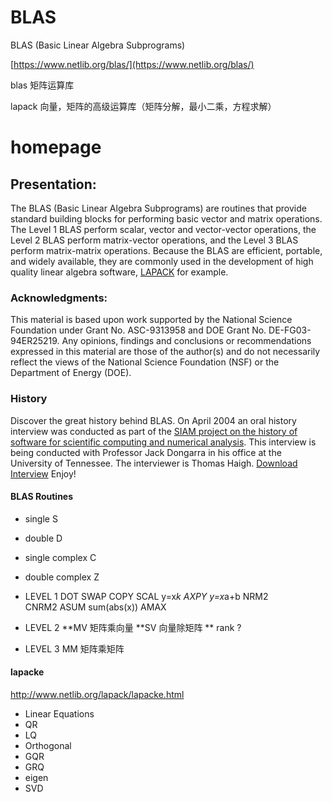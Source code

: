 # BLAS

BLAS (Basic Linear Algebra Subprograms)

[https://www.netlib.org/blas/](https://www.netlib.org/blas/)


blas 矩阵运算库

lapack 向量，矩阵的高级运算库（矩阵分解，最小二乘，方程求解）


# homepage

## Presentation:

The BLAS (Basic Linear Algebra Subprograms) are routines that provide standard building blocks for performing basic vector and matrix operations. The Level 1 BLAS perform scalar, vector and vector-vector operations, the Level 2 BLAS perform matrix-vector operations, and the Level 3 BLAS perform matrix-matrix operations. Because the BLAS are efficient, portable, and widely available, they are commonly used in the development of high quality linear algebra software, [LAPACK](http://www.netlib.org/lapack/) for example.

### Acknowledgments:

This material is based upon work supported by the National Science Foundation under Grant No. ASC-9313958 and DOE Grant No. DE-FG03-94ER25219. Any opinions, findings and conclusions or recommendations expressed in this material are those of the author(s) and do not necessarily reflect the views of the National Science Foundation (NSF) or the Department of Energy (DOE).

### History

Discover the great history behind BLAS. On April 2004 an oral history interview was conducted as part of the [SIAM project on the history of software for scientific computing and numerical analysis](http://history.siam.org/oralhistories.htm). This interview is being conducted with Professor Jack Dongarra in his office at the University of Tennessee. The interviewer is Thomas Haigh. [Download Interview](http://history.siam.org/pdfs2/Dongarra_%20returned_SIAM_copy.pdf) Enjoy!



#### BLAS Routines


- single   S
- double   D
- single complex  C
- double complex  Z


- LEVEL 1
	DOT
	SWAP
	COPY
	SCAL  y=x*k
	AXPY  y=x*a+b
	NRM2  
	CNRM2
	ASUM sum(abs(x))
	AMAX 
- LEVEL 2
	**MV 矩阵乘向量
	**SV 向量除矩阵
	** rank ?
- LEVEL 3
	MM  矩阵乘矩阵
	

#### lapacke

http://www.netlib.org/lapack/lapacke.html

- Linear Equations
- QR
- LQ
- Orthogonal
- GQR
- GRQ
- eigen
- SVD

